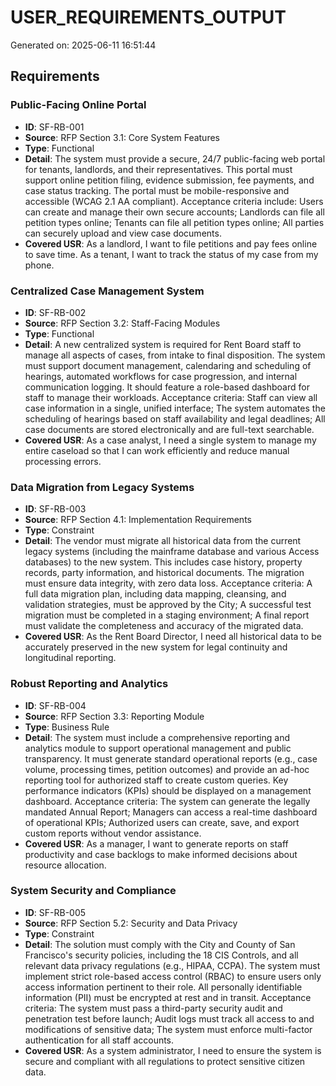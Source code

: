 # USER_REQUIREMENTS_OUTPUT

Generated on: 2025-06-11 16:51:44

## Requirements

### Public-Facing Online Portal

- **ID**: SF-RB-001
- **Source**: RFP Section 3.1: Core System Features
- **Type**: Functional
- **Detail**: The system must provide a secure, 24/7 public-facing web portal for tenants, landlords, and their representatives. This portal must support online petition filing, evidence submission, fee payments, and case status tracking. The portal must be mobile-responsive and accessible (WCAG 2.1 AA compliant). Acceptance criteria include: Users can create and manage their own secure accounts; Landlords can file all petition types online; Tenants can file all petition types online; All parties can securely upload and view case documents.
- **Covered USR**: As a landlord, I want to file petitions and pay fees online to save time. As a tenant, I want to track the status of my case from my phone.

### Centralized Case Management System

- **ID**: SF-RB-002
- **Source**: RFP Section 3.2: Staff-Facing Modules
- **Type**: Functional
- **Detail**: A new centralized system is required for Rent Board staff to manage all aspects of cases, from intake to final disposition. The system must support document management, calendaring and scheduling of hearings, automated workflows for case progression, and internal communication logging. It should feature a role-based dashboard for staff to manage their workloads. Acceptance criteria: Staff can view all case information in a single, unified interface; The system automates the scheduling of hearings based on staff availability and legal deadlines; All case documents are stored electronically and are full-text searchable.
- **Covered USR**: As a case analyst, I need a single system to manage my entire caseload so that I can work efficiently and reduce manual processing errors.

### Data Migration from Legacy Systems

- **ID**: SF-RB-003
- **Source**: RFP Section 4.1: Implementation Requirements
- **Type**: Constraint
- **Detail**: The vendor must migrate all historical data from the current legacy systems (including the mainframe database and various Access databases) to the new system. This includes case history, property records, party information, and historical documents. The migration must ensure data integrity, with zero data loss. Acceptance criteria: A full data migration plan, including data mapping, cleansing, and validation strategies, must be approved by the City; A successful test migration must be completed in a staging environment; A final report must validate the completeness and accuracy of the migrated data.
- **Covered USR**: As the Rent Board Director, I need all historical data to be accurately preserved in the new system for legal continuity and longitudinal reporting.

### Robust Reporting and Analytics

- **ID**: SF-RB-004
- **Source**: RFP Section 3.3: Reporting Module
- **Type**: Business Rule
- **Detail**: The system must include a comprehensive reporting and analytics module to support operational management and public transparency. It must generate standard operational reports (e.g., case volume, processing times, petition outcomes) and provide an ad-hoc reporting tool for authorized staff to create custom queries. Key performance indicators (KPIs) should be displayed on a management dashboard. Acceptance criteria: The system can generate the legally mandated Annual Report; Managers can access a real-time dashboard of operational KPIs; Authorized users can create, save, and export custom reports without vendor assistance.
- **Covered USR**: As a manager, I want to generate reports on staff productivity and case backlogs to make informed decisions about resource allocation.

### System Security and Compliance

- **ID**: SF-RB-005
- **Source**: RFP Section 5.2: Security and Data Privacy
- **Type**: Constraint
- **Detail**: The solution must comply with the City and County of San Francisco's security policies, including the 18 CIS Controls, and all relevant data privacy regulations (e.g., HIPAA, CCPA). The system must implement strict role-based access control (RBAC) to ensure users only access information pertinent to their role. All personally identifiable information (PII) must be encrypted at rest and in transit. Acceptance criteria: The system must pass a third-party security audit and penetration test before launch; Audit logs must track all access to and modifications of sensitive data; The system must enforce multi-factor authentication for all staff accounts.
- **Covered USR**: As a system administrator, I need to ensure the system is secure and compliant with all regulations to protect sensitive citizen data.

